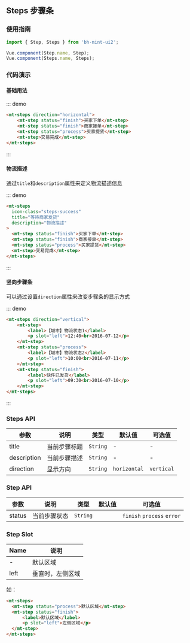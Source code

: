 ## Steps 步骤条

### 使用指南
``` javascript
import { Step, Steps } from 'bh-mint-ui2';

Vue.component(Step.name, Step);
Vue.component(Steps.name, Steps);
```

### 代码演示

#### 基础用法


::: demo
```html
<mt-steps direction="horizontal">
    <mt-step status="finish">买家下单</mt-step>
    <mt-step status="finish">商家接单</mt-step>
    <mt-step status="process">买家提货</mt-step>
    <mt-step>交易完成</mt-step>
</mt-steps>

```
:::


#### 物流描述


通过`title`和`description`属性来定义物流描述信息


::: demo
```html
<mt-steps
  icon-class="steps-success"
  title="等待商家发货"
  description="物流描述"
>
  <mt-step status="finish">买家下单</mt-step>
  <mt-step status="finish">商家接单</mt-step>
  <mt-step status="process">买家提货</mt-step>
  <mt-step>交易完成</mt-step>
</mt-steps>
```
:::

#### 竖向步骤条


可以通过设置`direction`属性来改变步骤条的显示方式


::: demo
```html
<mt-steps direction="vertical">
    <mt-step>
        <label>【城市】物流状态1</label>
        <p slot="left">12:40<br>2016-07-12</p>
    </mt-step>
    <mt-step status="process">
        <label>【城市】物流状态2</label>
        <p slot="left">10:00<br>2016-07-11</p>
    </mt-step>
    <mt-step status="finish">
        <label>快件已发货</label>
        <p slot="left">09:30<br>2016-07-10</p>
    </mt-step>
</mt-steps>
```
:::




### Steps API

| 参数 | 说明 | 类型 | 默认值 | 可选值 |
|-----------|-----------|-----------|-------------|-------------|
| title | 当前步骤标题 | `String` | - | - |
| description | 当前步骤描述 | `String` | - | - |
| direction | 显示方向 | `String` | `horizontal` | `vertical` |


### Step API

| 参数 | 说明 | 类型 | 默认值 | 可选值 |
|-----------|-----------|-----------|-------------|-------------|
| status | 当前步骤状态 | `String` | ` ` | `finish` `process` `error` |

### Step Slot

| Name | 说明 |
|-----------|-----------|
| - | 默认区域 |
| left | 垂直时，左侧区域 |

如：
```html
<mt-steps>
  <mt-step status="process">默认区域</mt-step>
  <mt-step status="finish">
      <label>默认区域</label>
      <p slot="left">左侧区域</p>
  </mt-step>
</mt-steps>
```
